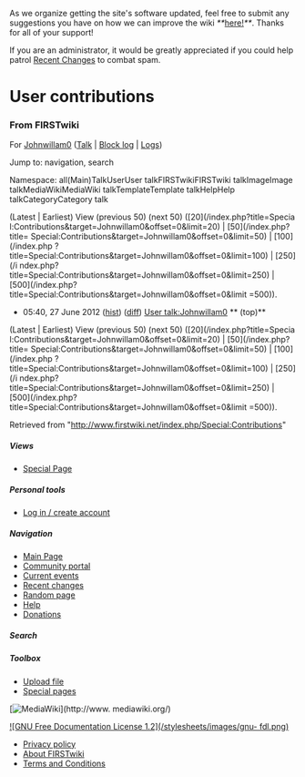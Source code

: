 As we organize getting the site's software updated, feel free to submit any
suggestions you have on how we can improve the wiki
_**_[here!](/index.php/User:Hallry/Suggestions "User:Hallry/Suggestions"
)_**_. Thanks for all of your support!

If you are an administrator, it would be greatly appreciated if you could help
patrol [Recent Changes](/index.php/Special:Recentchanges
"Special:Recentchanges" ) to combat spam.

# User contributions

### From FIRSTwiki

For [Johnwillam0](/index.php?title=User:Johnwillam0&action=edit
"User:Johnwillam0" ) ([Talk](/index.php/User_talk:Johnwillam0 "User
talk:Johnwillam0" ) | [Block
log](/index.php?title=Special:Log&type=block&page=User:Johnwillam0
"Special:Log" ) | [Logs](/index.php?title=Special:Log&user=Johnwillam0
"Special:Log" ))

Jump to: navigation, search

Namespace:  all(Main)TalkUserUser talkFIRSTwikiFIRSTwiki talkImageImage
talkMediaWikiMediaWiki talkTemplateTemplate talkHelpHelp talkCategoryCategory
talk

(Latest | Earliest) View (previous 50) (next 50) ([20](/index.php?title=Specia
l:Contributions&target=Johnwillam0&offset=0&limit=20) | [50](/index.php?title=
Special:Contributions&target=Johnwillam0&offset=0&limit=50) | [100](/index.php
?title=Special:Contributions&target=Johnwillam0&offset=0&limit=100) | [250](/i
ndex.php?title=Special:Contributions&target=Johnwillam0&offset=0&limit=250) | 
[500](/index.php?title=Special:Contributions&target=Johnwillam0&offset=0&limit
=500)).

  * 05:40, 27 June 2012 ([hist](/index.php?title=User_talk:Johnwillam0&action=history "User talk:Johnwillam0" )) ([diff](/index.php?title=User_talk:Johnwillam0&diff=prev&oldid=172064 "User talk:Johnwillam0" )) [User talk:Johnwillam0](/index.php/User_talk:Johnwillam0 "User talk:Johnwillam0" ) ** (top)**

(Latest | Earliest) View (previous 50) (next 50) ([20](/index.php?title=Specia
l:Contributions&target=Johnwillam0&offset=0&limit=20) | [50](/index.php?title=
Special:Contributions&target=Johnwillam0&offset=0&limit=50) | [100](/index.php
?title=Special:Contributions&target=Johnwillam0&offset=0&limit=100) | [250](/i
ndex.php?title=Special:Contributions&target=Johnwillam0&offset=0&limit=250) | 
[500](/index.php?title=Special:Contributions&target=Johnwillam0&offset=0&limit
=500)).

Retrieved from "<http://www.firstwiki.net/index.php/Special:Contributions>"

##### Views

  * [Special Page](/index.php/Special:Contributions/Johnwillam0)

##### Personal tools

  * [Log in / create account](/index.php?title=Special:Userlogin&returnto=Special:Contributions)

[](/index.php/Main_Page "Main Page" )

##### Navigation

  * [Main Page](/index.php/Main_Page)
  * [Community portal](/index.php/FIRSTwiki:Community_portal)
  * [Current events](/index.php/Current_events)
  * [Recent changes](/index.php/Special:Recentchanges)
  * [Random page](/index.php/Special:Random)
  * [Help](/index.php/FIRSTwiki:Help)
  * [Donations](/index.php/FIRSTwiki:Site_support)

##### Search



##### Toolbox

  * [Upload file](/index.php/Special:Upload)
  * [Special pages](/index.php/Special:Specialpages)

[![MediaWiki](/skins/common/images/poweredby_mediawiki_88x31.png)](http://www.
mediawiki.org/)

[![GNU Free Documentation License 1.2](/stylesheets/images/gnu-
fdl.png)](http://www.gnu.org/copyleft/fdl.html)

  * [Privacy policy](/index.php/FIRSTwiki:Privacy_policy "FIRSTwiki:Privacy policy" )
  * [About FIRSTwiki](/index.php/FIRSTwiki:About "FIRSTwiki:About" )
  * [Terms and Conditions](/index.php/FIRSTwiki:Terms_and_conditions "FIRSTwiki:Terms and conditions" )


